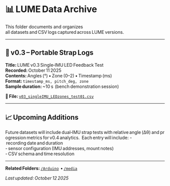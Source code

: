 # 📊 LUME Data Archive

This folder documents and organizes all datasets and CSV logs captured across LUME versions.

---

## 🧾 v0.3 – Portable Strap Logs

**Title:** LUME v0.3 Single‑IMU LED Feedback Test  
**Recorded:** October 11 2025  
**Contents:** Angles (°) • Zone (0–2) • Timestamp (ms)  
**Format:** `timestamp_ms, pitch_deg, zone`  
**Sample duration:** ~10 s  (bench demonstration session)  

📂 **File:** [`v03_singleIMU_LEDzones_test01.csv`](https://drive.google.com/file/d/1JcwH6IhPZllYQX5yKX-scLxYUWgrg9ns/view?usp=drive_link)

---

## 📈 Upcoming Additions
Future datasets will include dual‑IMU strap tests with relative angle (Δθ) and progression metrics for v0.4 analytics. 
Each entry will include:
- recording date and duration   
- sensor configuration (IMU addresses, mount notes)   
- CSV schema and time resolution  

---

**Related Folders:** [`/Arduino`](../Arduino)  • [`/media`](../media)

_Last updated: October 12 2025_
